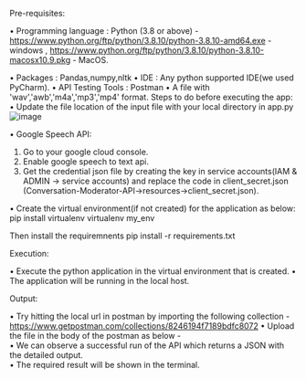 Pre-requisites:

•	Programming language : Python (3.8 or above) - https://www.python.org/ftp/python/3.8.10/python-3.8.10-amd64.exe - windows , https://www.python.org/ftp/python/3.8.10/python-3.8.10-macosx10.9.pkg - MacOS.

•	Packages : Pandas,numpy,nltk
•	IDE : Any python supported IDE(we used PyCharm).
•	API Testing Tools : Postman
•	A file with 'wav','awb','m4a','mp3','mp4' format.
Steps to do before executing the app:
•	Update the file location of the input file with your local directory in app.py
![image](https://user-images.githubusercontent.com/43305644/151613082-eb35f75f-1889-4b01-b829-2767e7cd89de.png)

•	Google Speech API:
1.	Go to your google cloud console.
2.	Enable google speech to text api.
3.	Get the credential json file by creating the key in service accounts(IAM & ADMIN -> service accounts) and replace the code in client_secret.json (Conversation-Moderator-API->resources->client_secret.json).

•	Create the virtual environment(if not created) for the application as below:
pip install virtualenv
virtualenv my_env

Then install the requiremnents
pip install -r requirements.txt

Execution:

•	Execute the python application in the virtual environment that is created.
•	The application will be running in the local host.  

Output:

•	Try hitting the local url in postman by importing the following collection - https://www.getpostman.com/collections/8246194f7189bdfc8072 
•	Upload the file in the body of the postman as below -  
•	We can observe a successful run of the API which returns a JSON with the detailed output.  
•	The required result will be shown in the terminal. 
